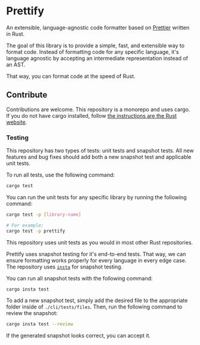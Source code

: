 # Prettify

An extensible, language-agnostic code formatter based on [Prettier](https://prettier.io/) written in Rust.

The goal of this library is to provide a simple, fast, and extensible way to format code. Instead of formatting code for any specific language, it's language agnostic by accepting an intermediate representation instead of an AST.

That way, you can format code at the speed of Rust.

## Contribute

Contributions are welcome. This repository is a monorepo and uses cargo. If you do not have cargo installed, follow [the instructions are the Rust website](https://doc.rust-lang.org/cargo/getting-started/installation.html).

### Testing

This repository has two types of tests: unit tests and snapshot tests. All new features and bug fixes should add both a new snapshot test and applicable unit tests.

To run all tests, use the following command:

```bash
cargo test
```

You can run the unit tests for any specific library by running the following command:

```bash
cargo test -p [library-name]

# For example:
cargo test -p prettify
```

This repository uses unit tests as you would in most other Rust repositories.

Prettify uses snapshot testing for it's end-to-end tests. That way, we can ensure formatting works properly for every language in every edge case. The repository uses [`insta`](https://insta.rs/) for snapshot testing.

You can run all snapshot tests with the following command:

```bash
cargo insta test
```

To add a new snapshot test, simply add the desired file to the appropriate folder inside of `./cli/tests/files`. Then, run the following command to review the snapshot:

```bash
cargo insta test --review
```

If the generated snapshot looks correct, you can accept it.
